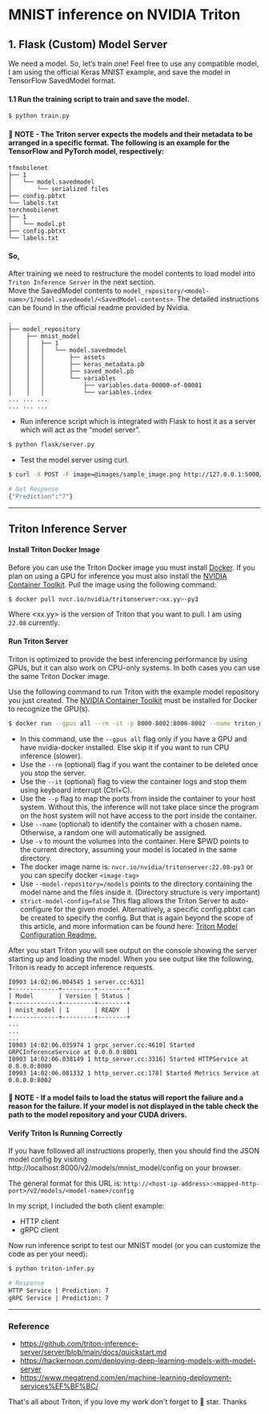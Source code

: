 # MNIST inference on NVIDIA Triton

## 1. Flask (Custom) Model Server
We need a model. So, let’s train one! Feel free to use any compatible model, I am using the official Keras MNIST example, and save the model in TensorFlow SavedModel format.
#### 1.1 Run the training script to train and save the model.
```sh
$ python train.py
```

#### 📄 NOTE - The Triton server expects the models and their metadata to be arranged in a specific format. The following is an example for the TensorFlow and PyTorch model, respectively:
```
tfmobilenet
├── 1
│   └── model.savedmodel
│       └── serialized files
├── config.pbtxt
└── labels.txt
torchmobilenet
├── 1
│   └── model.pt
├── config.pbtxt
└── labels.txt
```

#### So, 
After training we need to restructure the model contents to load model into `Triton Inference Server` in the next section.<br>
Move the SavedModel contents to `model_repository/<model-name>/1/model.savedmodel/<SavedModel-contents>`. The detailed instructions can be found in the official readme provided by Nvidia.
```
.
├── model_repository
│    ├── mnist_model
│    │   ├── 1
│    │   │   └── model.savedmodel
│    │   │       ├── assets
│    │   │       ├── keras_metadata.pb
│    │   │       ├── saved_model.pb
│    │   │       └── variables
│    │   │           ├── variables.data-00000-of-00001
│    │   │           └── variables.index
... ... ...
... ... ...
```


- Run inference script which is integrated with Flask to host it as a server which will act as the “model server”.
```sh
$ python flask/server.py
```
- Test the model server using curl.
```sh
$ curl -X POST -F image=@images/sample_image.png http://127.0.0.1:5000/mnist_infer

# Get Response
{"Prediction":"7"}
```

----

## Triton Inference Server
#### Install Triton Docker Image

Before you can use the Triton Docker image you must install
[Docker](https://docs.docker.com/engine/install). If you plan on using
a GPU for inference you must also install the [NVIDIA Container
Toolkit](https://github.com/NVIDIA/nvidia-docker).
Pull the image using the following command:

```sh
$ docker pull nvcr.io/nvidia/tritonserver:<xx.yy>-py3
```

Where \<xx.yy\> is the version of Triton that you want to pull. I am using `22.08` currently.

#### Run Triton Server
Triton is optimized to provide the best inferencing performance by using GPUs, but it can also work on CPU-only systems. In both cases you can use the same Triton Docker image.


Use the following command to run Triton with the example model
repository you just created. The [NVIDIA Container
Toolkit](https://github.com/NVIDIA/nvidia-docker) must be installed
for Docker to recognize the GPU(s).

```sh
$ docker run --gpus all --rm -it -p 8000-8002:8000-8002 --name triton_mnist -v ${PWD}/model_repository:/models nvcr.io/nvidia/tritonserver:22.08-py3 tritonserver --model-repository=/models --strict-model-config=false
```
- In this command, use the `--gpus all` flag only if you have a GPU and have nvidia-docker installed. Else skip it if you want to run CPU inference (slower).
- Use the `--rm` (optional) flag if you want the container to be deleted once you stop the server.
- Use the `--it` (optional) flag to view the container logs and stop them using keyboard interrupt (Ctrl+C).
- Use the `--p` flag to map the ports from inside the container to your host system. Without this, the inference will not take place since the program on the host system will not have access to the port inside the container.
- Use `--name` (optional) to identify the container with a chosen name. Otherwise, a random one will automatically be assigned.
- Use `-v` to mount the volumes into the container. Here $PWD points to the current directory, assuming your model is located in the same directory.
- The docker image name is: `nvcr.io/nvidia/tritonserver:22.08-py3` or you can specify docker `<image-tag>`
- Use `--model-repository=/models` points to the directory containing the model name and the files inside it. (Directory structure is very important)
- `strict-model-config=false` This flag allows the Triton Server to auto-configure for the given model. Alternatively, a specific config.pbtxt can be created to specify the config. But that is again beyond the scope of this article, and more information can be found here: [Triton Model Configuration Readme.](https://github.com/triton-inference-server/server/blob/main/docs/model_configuration.md)

After you start Triton you will see output on the console showing the server starting up and loading the model. When you see output like the following, Triton is ready to accept inference requests.

```
I0903 14:02:06.004545 1 server.cc:631] 
+-------------+---------+--------+
| Model       | Version | Status |
+-------------+---------+--------+
| mnist_model | 1       | READY  |
+-------------+---------+--------+
...
...
...
I0903 14:02:06.035974 1 grpc_server.cc:4610] Started GRPCInferenceService at 0.0.0.0:8001
I0903 14:02:06.038149 1 http_server.cc:3316] Started HTTPService at 0.0.0.0:8000
I0903 14:02:06.081332 1 http_server.cc:178] Started Metrics Service at 0.0.0.0:8002
```
#### 📄 NOTE - If a model fails to load the status will report the failure and a reason for the failure. If your model is not displayed in the table check the path to the model repository and your CUDA drivers.


#### Verify Triton Is Running Correctly
If you have followed all instructions properly, then you should find the JSON model config by visiting http://localhost:8000/v2/models/mnist_model/config on your browser. 

The general format for this URL is: `http://<host-ip-address>:<mapped-http-port>/v2/models/<model-name>/config`


In my script, I included the both client example:
- HTTP client
- gRPC client

Now run inference script to test our MNIST model (or you can customize the code as per your need):
```sh
$ python triton-infer.py

# Response
HTTP Service | Prediction: 7
gRPC Service | Prediction: 7
```
----

### Reference
- https://github.com/triton-inference-server/server/blob/main/docs/quickstart.md
- https://hackernoon.com/deploying-deep-learning-models-with-model-server
- https://www.megatrend.com/en/machine-learning-deployment-services%EF%BF%BC/


That's all about Triton, if you love my work don't forget to 🌟 star. Thanks
